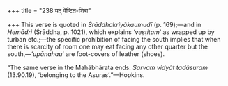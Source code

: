 +++
title = "238 यद् वेष्टित-शिरा"

+++
This verse is quoted in *Śrāddhakriyākaumudī* (p. 169);—and in *Hemādri*
(Śrāddha, p. 1021), which explains ‘*veṣṭitam*’ as wrapped up by turban
etc.;—the specific prohibition of facing the south implies that when
there is scarcity of room one may eat facing any other quarter but the
south,—‘*upānahau*’ are foot-covers of leather (shoes).

“The same verse in the Mahābhārata ends: *Sarvam vidyāt tadāsuram*
(13.90.19), ‘belonging to the Asuras’.”—Hopkins.


